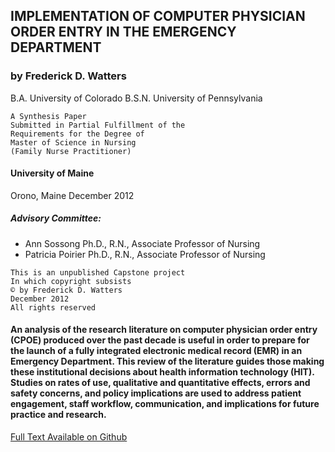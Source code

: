 
## IMPLEMENTATION OF COMPUTER PHYSICIAN ORDER ENTRY IN THE EMERGENCY DEPARTMENT 

### by Frederick D. Watters
B.A. University of Colorado
B.S.N. University of Pennsylvania

```
A Synthesis Paper
Submitted in Partial Fulfillment of the 
Requirements for the Degree of
Master of Science in Nursing 
(Family Nurse Practitioner)
```
#### University of Maine
Orono, Maine
December 2012

##### Advisory Committee:
* Ann Sossong Ph.D., R.N., Associate Professor of Nursing
* Patricia Poirier Ph.D., R.N., Associate Professor of Nursing









```
This is an unpublished Capstone project
In which copyright subsists
© by Frederick D. Watters
December 2012
All rights reserved
```


#### An analysis of the research literature on computer physician order entry (CPOE) produced over the past decade is useful in order to prepare for the launch of a fully integrated electronic medical record (EMR) in an Emergency Department. This review of the literature guides those making these institutional decisions about health information technology (HIT).  Studies on rates of use, qualitative and quantitative effects, errors and safety concerns, and policy implications are used to address patient engagement, staff workflow, communication, and implications for future practice and research.

[Full Text Available on Github](https://github.com/nursethestrings/CPOE)

